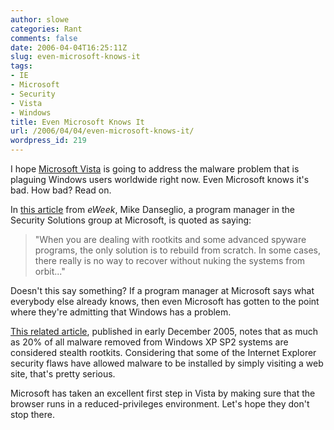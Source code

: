 ```yaml
---
author: slowe
categories: Rant
comments: false
date: 2006-04-04T16:25:11Z
slug: even-microsoft-knows-it
tags:
- IE
- Microsoft
- Security
- Vista
- Windows
title: Even Microsoft Knows It
url: /2006/04/04/even-microsoft-knows-it/
wordpress_id: 219
---
```


I hope [Microsoft Vista](http://www.microsoft.com/windowsvista/) is going to address the malware problem that is plaguing Windows users worldwide right now. Even Microsoft knows it's bad. How bad? Read on.

In [this article](http://www.eweek.com/article2/0,1759,1945782,00.asp) from _eWeek_, Mike Danseglio, a program manager in the Security Solutions group at Microsoft, is quoted as saying:

>"When you are dealing with rootkits and some advanced spyware programs, the only solution is to rebuild from scratch. In some cases, there really is no way to recover without nuking the systems from orbit..."

Doesn't this say something? If a program manager at Microsoft says what everybody else already knows, then even Microsoft has gotten to the point where they're admitting that Windows has a problem.

[This related article](http://www.eweek.com/article2/0,1895,1896605,00.asp), published in early December 2005, notes that as much as 20% of all malware removed from Windows XP SP2 systems are considered stealth rootkits. Considering that some of the Internet Explorer security flaws have allowed malware to be installed by simply visiting a web site, that's pretty serious.

Microsoft has taken an excellent first step in Vista by making sure that the browser runs in a reduced-privileges environment. Let's hope they don't stop there.
